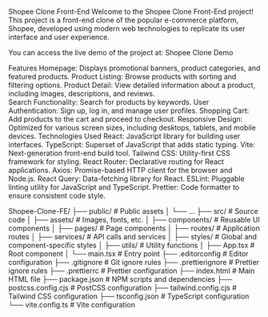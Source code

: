 Shopee Clone Front-End
Welcome to the Shopee Clone Front-End project! This project is a front-end clone of the popular e-commerce platform, Shopee, developed using modern web technologies to replicate its user interface and user experience.
 
You can access the live demo of the project at: Shopee Clone Demo

Features
Homepage: Displays promotional banners, product categories, and featured products.
Product Listing: Browse products with sorting and filtering options.
Product Detail: View detailed information about a product, including images, descriptions, and reviews.  
Search Functionality: Search for products by keywords.
User Authentication: Sign up, log in, and manage user profiles.
Shopping Cart: Add products to the cart and proceed to checkout.
Responsive Design: Optimized for various screen sizes, including desktops, tablets, and mobile devices.
Technologies Used
React: JavaScript library for building user interfaces.
TypeScript: Superset of JavaScript that adds static typing.
Vite: Next-generation front-end build tool.
Tailwind CSS: Utility-first CSS framework for styling.
React Router: Declarative routing for React applications.
Axios: Promise-based HTTP client for the browser and Node.js.
React Query: Data-fetching library for React.
ESLint: Pluggable linting utility for JavaScript and TypeScript.
Prettier: Code formatter to ensure consistent code style. 
 
Shopee-Clone-FE/
├── public/                 # Public assets
│   └── ...
├── src/                    # Source code
│   ├── assets/             # Images, fonts, etc.
│   ├── components/         # Reusable UI components
│   ├── pages/              # Page components
│   ├── routes/             # Application routes
│   ├── services/           # API calls and services
│   ├── styles/             # Global and component-specific styles
│   ├── utils/              # Utility functions
│   ├── App.tsx             # Root component
│   └── main.tsx            # Entry point
├── .editorconfig           # Editor configuration
├── .gitignore              # Git ignore rules
├── .prettierignore         # Prettier ignore rules
├── .prettierrc             # Prettier configuration
├── index.html              # Main HTML file
├── package.json            # NPM scripts and dependencies
├── postcss.config.cjs      # PostCSS configuration
├── tailwind.config.cjs     # Tailwind CSS configuration
├── tsconfig.json           # TypeScript configuration
└── vite.config.ts          # Vite configuration

